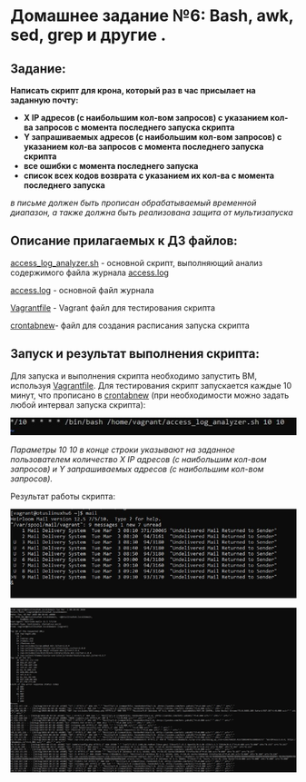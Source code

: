 # **Домашнее задание №6: Bash, awk, sed, grep и другие .**

## **Задание:**
**Написать скрипт для крона, который раз в час присылает на заданную почту:**
- **X IP адресов (с наибольшим кол-вом запросов) с указанием кол-ва запросов c момента последнего запуска скрипта**
- **Y запрашиваемых адресов (с наибольшим кол-вом запросов) с указанием кол-ва запросов c момента последнего запуска скрипта**
- **все ошибки c момента последнего запуска**
- **список всех кодов возврата с указанием их кол-ва с момента последнего запуска**

*в письме должен быть прописан обрабатываемый временной диапазон, а также должна быть реализована защита от мультизапуска*


## **Описание прилагаемых к ДЗ файлов:**

[access_log_analyzer.sh](./access_log_analyzer.sh) - основной скрипт, выполняющий анализ содержимого файла журнала [access.log](./access.log)

[access.log](./access.log) - основной файл журнала

[Vagrantfile](./Vagrantfile) - Vagrant файл для тестирования скрипта

[crontabnew](./crontabnew)- файл для создания расписания запуска скрипта


## **Запуск и результат выполнения скрипта:**

Для запуска и выполнения скрипта необходимо запустить ВМ, используя [Vagrantfile](./Vagrantfile). Для тестирования скрипт запускается каждые 10 минут, что прописано в [crontabnew](./crontabnew) (при необходимости можно задать любой интервал запуска скрипта):



![Screen_1_a](./screens/Screen_1_a.JPG)


*Параметры 10 10 в конце строки указывают на заданное пользователем количество X IP адресов (с наибольшим кол-вом запросов) и Y запрашиваемых адресов (с наибольшим кол-вом запросов).*

Результат работы скрипта:

![Screen_2_a](./screens/Screen_2_a.JPG)


![Screen_3_a](./screens/Screen_3_a.JPG)




